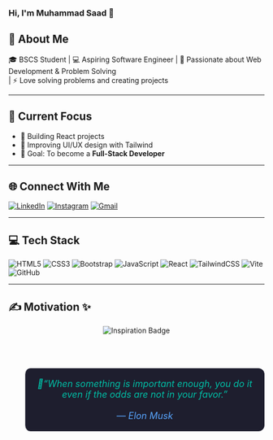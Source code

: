 

### Hi, I'm Muhammad Saad 👋

## 💫 About Me

🎓 BSCS Student | 💻 Aspiring Software Engineer | 🚀 Passionate about Web Development & Problem Solving  
| ⚡ Love solving problems and creating projects

---

## 📌 Current Focus
- 🔭 Building React projects
- 🌱 Improving UI/UX design with Tailwind
- 🎯 Goal: To become a **Full-Stack Developer** 

---

## 🌐 Connect With Me
[![LinkedIn](https://img.shields.io/badge/LinkedIn-blue?logo=linkedin&logoColor=white)](www.linkedin.com/in/muhammad-saad-291ba6334)
[![Instagram](https://img.shields.io/badge/Instagram-%23E4405F.svg?logo=Instagram&logoColor=white)](https://www.instagram.com/saadawan3298/)
[![Gmail](https://img.shields.io/badge/Gmail-D14836?logo=gmail&logoColor=white)](mailto:hafizmuhammadsaad329823@gmail.com)

---

## 💻 Tech Stack
![HTML5](https://img.shields.io/badge/HTML5-E34F26?logo=html5&logoColor=white)
![CSS3](https://img.shields.io/badge/CSS3-1572B6?logo=css3&logoColor=white)
![Bootstrap](https://img.shields.io/badge/Bootstrap-7952B3?logo=bootstrap&logoColor=white)
![JavaScript](https://img.shields.io/badge/JavaScript-F7DF1E?logo=javascript&logoColor=black)
![React](https://img.shields.io/badge/React-20232A?logo=react&logoColor=61DAFB)
![TailwindCSS](https://img.shields.io/badge/Tailwind_CSS-38B2AC?logo=tailwind-css&logoColor=white)
![Vite](https://img.shields.io/badge/Vite-646CFF?logo=vite&logoColor=FFD62E)
![GitHub](https://img.shields.io/badge/GitHub-100000?logo=github&logoColor=white)

---

## ✍️ Motivation ✨

<div align="center">

  <img src="https://img.shields.io/badge/Quote-Inspiration-blue?style=for-the-badge&logo=bookstack" alt="Inspiration Badge" />

  <br/><br/>

  <blockquote style="font-size: 18px; font-style: italic; color: #00bfa6; background:#1e1e2e; padding: 20px; border-radius: 12px;">
   🌟“When something is important enough, you do it even if the odds are not in your favor.”
    <br/><br/>
    <span style="color:#58a6ff;">— Elon Musk</span>
  </blockquote>

</div>
